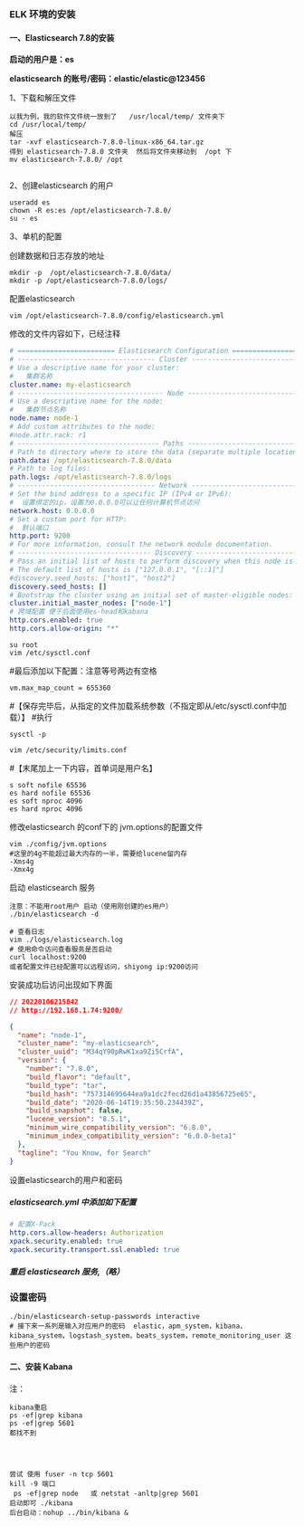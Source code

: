 ### ELK 环境的安装

#### 一、Elasticsearch 7.8的安装

**启动的用户是：es** 

**elasticsearch 的账号/密码：elastic/elastic@123456**

1、下载和解压文件

```shell
以我为例，我的软件文件统一放到了   /usr/local/temp/ 文件夹下
cd /usr/local/temp/
解压
tar -xvf elasticsearch-7.8.0-linux-x86_64.tar.gz
得到 elasticsearch-7.8.0 文件夹  然后将文件夹移动到  /opt 下
mv elasticsearch-7.8.0/ /opt


```

2、创建elasticsearch 的用户

```shell
useradd es
chown -R es:es /opt/elasticsearch-7.8.0/
su - es
```

3、单机的配置

创建数据和日志存放的地址

```shell
mkdir -p  /opt/elasticsearch-7.8.0/data/
mkdir -p /opt/elasticsearch-7.8.0/logs/

```

配置elasticsearch 

```shell
vim /opt/elasticsearch-7.8.0/config/elasticsearch.yml
```

修改的文件内容如下，已经注释

```yaml
# ======================== Elasticsearch Configuration =========================
# ---------------------------------- Cluster -----------------------------------
# Use a descriptive name for your cluster:
#   集群名称
cluster.name: my-elasticsearch
# ------------------------------------ Node ------------------------------------
# Use a descriptive name for the node:
#   集群节点名称
node.name: node-1
# Add custom attributes to the node:
#node.attr.rack: r1
# ----------------------------------- Paths ------------------------------------
# Path to directory where to store the data (separate multiple locations by comma):
path.data: /opt/elasticsearch-7.8.0/data
# Path to log files:
path.logs: /opt/elasticsearch-7.8.0/logs
# ---------------------------------- Network -----------------------------------
# Set the bind address to a specific IP (IPv4 or IPv6):
#  设置绑定的ip，设置为0.0.0.0可以让任何计算机节点访问
network.host: 0.0.0.0
# Set a custom port for HTTP:
#  默认端口
http.port: 9200
# For more information, consult the network module documentation.
# --------------------------------- Discovery ----------------------------------
# Pass an initial list of hosts to perform discovery when this node is started:
# The default list of hosts is ["127.0.0.1", "[::1]"]
#discovery.seed_hosts: ["host1", "host2"]
discovery.seed_hosts: []
# Bootstrap the cluster using an initial set of master-eligible nodes:
cluster.initial_master_nodes: ["node-1"]
# 跨域配置 便于后面使用es-head和kabana
http.cors.enabled: true
http.cors.allow-origin: "*"

```

```she
su root
vim /etc/sysctl.conf
```

\#最后添加以下配置：注意等号两边有空格

```shell
vm.max_map_count = 655360
```

\#【保存完毕后，从指定的文件加载系统参数（不指定即从/etc/sysctl.conf中加载）】
\#执行

```shell
sysctl -p
```

```
vim /etc/security/limits.conf
```

\#【末尾加上一下内容，首单词是用户名】

```shell
s soft nofile 65536
es hard nofile 65536
es soft nproc 4096
es hard nproc 4096
```

修改elasticsearch 的conf下的 jvm.options的配置文件

```shell
vim ./config/jvm.options
#这里的4g不能超过最大内存的一半，需要给lucene留内存
-Xms4g
-Xmx4g
```

启动 elasticsearch 服务

```shell
注意：不能用root用户 启动（使用刚创建的es用户）
./bin/elasticsearch -d

# 查看日志
vim ./logs/elasticsearch.log
# 使用命令访问查看服务是否启动  
curl localhost:9200
或者配置文件已经配置可以远程访问，shiyong ip:9200访问
```

安装成功后访问出现如下界面

```json
// 20220106215842
// http://192.168.1.74:9200/

{
  "name": "node-1",
  "cluster_name": "my-elasticsearch",
  "cluster_uuid": "M34qY90pRwK1xa9Zi5CrfA",
  "version": {
    "number": "7.8.0",
    "build_flavor": "default",
    "build_type": "tar",
    "build_hash": "757314695644ea9a1dc2fecd26d1a43856725e65",
    "build_date": "2020-06-14T19:35:50.234439Z",
    "build_snapshot": false,
    "lucene_version": "8.5.1",
    "minimum_wire_compatibility_version": "6.8.0",
    "minimum_index_compatibility_version": "6.0.0-beta1"
  },
  "tagline": "You Know, for Search"
}
```

设置elasticsearch的用户和密码

#####  elasticsearch.yml 中添加如下配置

```yaml
# 配置X-Pack
http.cors.allow-headers: Authorization
xpack.security.enabled: true
xpack.security.transport.ssl.enabled: true
```

##### 重启 elasticsearch 服务,（略）

### 设置密码

```shell
./bin/elasticsearch-setup-passwords interactive
# 接下来一系列是输入对应用户的密码  elastic，apm_system，kibana，kibana_system，logstash_system，beats_system，remote_monitoring_user 这些用户的密码

```





#### 二、安装 Kabana



注：

```shell
kibana重启
ps -ef|grep kibana
ps -ef|grep 5601
都找不到

 


尝试 使用 fuser -n tcp 5601
kill -9 端口
 ps -ef|grep node   或 netstat -anltp|grep 5601
启动即可 ./kibana
后台启动：nohup ../bin/kibana &
```

